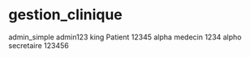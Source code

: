 # gestion_clinique
admin_simple
admin123
king Patient
12345
alpha medecin
1234
alpho secretaire
123456
